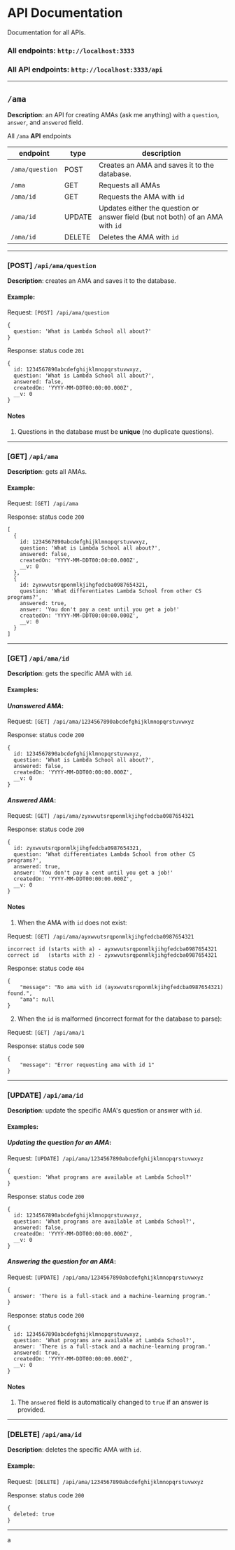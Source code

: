 # API Documentation

Documentation for all APIs.

### All endpoints: `http://localhost:3333`

### All API endpoints: `http://localhost:3333/api`

---

## `/ama`

**Description**: an API for creating AMAs (ask me anything) with a `question`, `answer`, and `answered` field.

All `/ama` **API** endpoints

| endpoint        | type   | description                                                                    |
| --------------- | ------ | ------------------------------------------------------------------------------ |
| `/ama/question` | POST   | Creates an AMA and saves it to the database.                                   |
| `/ama`          | GET    | Requests all AMAs                                                              |
| `/ama/id`       | GET    | Requests the AMA with `id`                                                     |
| `/ama/id`       | UPDATE | Updates either the question or answer field (but not both) of an AMA with `id` |
| `/ama/id`       | DELETE | Deletes the AMA with `id`                                                      |

---

### [POST] `/api/ama/question`

**Description**: creates an AMA and saves it to the database.

#### Example:

Request: `[POST] /api/ama/question`

```
{
  question: 'What is Lambda School all about?'
}
```

Response: status code `201`

```
{
  id: 1234567890abcdefghijklmnopqrstuvwxyz,
  question: 'What is Lambda School all about?',
  answered: false,
  createdOn: 'YYYY-MM-DDT00:00:00.000Z',
  __v: 0
}
```

#### Notes

1. Questions in the database must be **unique** (no duplicate questions).

---

### [GET] `/api/ama`

**Description**: gets all AMAs.

#### Example:

Request: `[GET] /api/ama`

Response: status code `200`

```
[
  {
    id: 1234567890abcdefghijklmnopqrstuvwxyz,
    question: 'What is Lambda School all about?',
    answered: false,
    createdOn: 'YYYY-MM-DDT00:00:00.000Z',
    __v: 0
  },
  {
    id: zyxwvutsrqponmlkjihgfedcba0987654321,
    question: 'What differentiates Lambda School from other CS programs?',
    answered: true,
    answer: 'You don't pay a cent until you get a job!'
    createdOn: 'YYYY-MM-DDT00:00:00.000Z',
    __v: 0
  }
]
```

---

### [GET] `/api/ama/id`

**Description**: gets the specific AMA with `id`.

#### Examples:

#### _Unanswered AMA_:

Request: `[GET] /api/ama/1234567890abcdefghijklmnopqrstuvwxyz`

Response: status code `200`

```
{
  id: 1234567890abcdefghijklmnopqrstuvwxyz,
  question: 'What is Lambda School all about?',
  answered: false,
  createdOn: 'YYYY-MM-DDT00:00:00.000Z',
  __v: 0
}
```

#### _Answered AMA_:

Request: `[GET] /api/ama/zyxwvutsrqponmlkjihgfedcba0987654321`

Response: status code `200`

```
{
  id: zyxwvutsrqponmlkjihgfedcba0987654321,
  question: 'What differentiates Lambda School from other CS programs?',
  answered: true,
  answer: 'You don't pay a cent until you get a job!'
  createdOn: 'YYYY-MM-DDT00:00:00.000Z',
  __v: 0
}
```

#### Notes

1. When the AMA with `id` does not exist:

Request: `[GET] /api/ama/ayxwvutsrqponmlkjihgfedcba0987654321`

```
incorrect id (starts with a) - ayxwvutsrqponmlkjihgfedcba0987654321
correct id   (starts with z) - zyxwvutsrqponmlkjihgfedcba0987654321
```

Response: status code `404`

```
{
    "message": "No ama with id (ayxwvutsrqponmlkjihgfedcba0987654321) found.",
    "ama": null
}
```

2. When the `id` is malformed (incorrect format for the database to parse):

Request: `[GET] /api/ama/1`

Response: status code `500`

```
{
    "message": "Error requesting ama with id 1"
}
```

---

### [UPDATE] `/api/ama/id`

**Description**: update the specific AMA's question or answer with `id`.

#### Examples:

#### _Updating the question for an AMA_:

Request: `[UPDATE] /api/ama/1234567890abcdefghijklmnopqrstuvwxyz`

```
{
  question: 'What programs are available at Lambda School?'
}
```

Response: status code `200`

```
{
  id: 1234567890abcdefghijklmnopqrstuvwxyz,
  question: 'What programs are available at Lambda School?',
  answered: false,
  createdOn: 'YYYY-MM-DDT00:00:00.000Z',
  __v: 0
}
```

#### _Answering the question for an AMA_:

Request: `[UPDATE] /api/ama/1234567890abcdefghijklmnopqrstuvwxyz`

```
{
  answer: 'There is a full-stack and a machine-learning program.'
}
```

Response: status code `200`

```
{
  id: 1234567890abcdefghijklmnopqrstuvwxyz,
  question: 'What programs are available at Lambda School?',
  answer: 'There is a full-stack and a machine-learning program.'
  answered: true,
  createdOn: 'YYYY-MM-DDT00:00:00.000Z',
  __v: 0
}
```

#### Notes

1. The `answered` field is automatically changed to `true` if an answer is provided.

---

### [DELETE] `/api/ama/id`

**Description**: deletes the specific AMA with `id`.

#### Example:

Request: `[DELETE] /api/ama/1234567890abcdefghijklmnopqrstuvwxyz`

Response: status code `200`

```
{
  deleted: true
}
```

---

a
